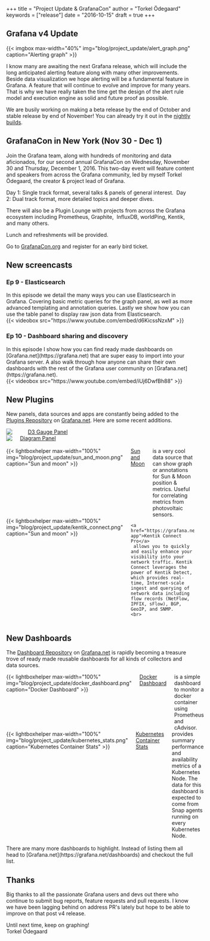 +++
title = "Project Update & GrafanaCon"
author = "Torkel Ödegaard"
keywords = ["release"]
date = "2016-10-15"
draft = true
+++

## Grafana v4 Update

{{< imgbox max-width="40%" img="blog/project_update/alert_graph.png" caption="Alerting graph" >}}

I know many are awaiting the next Grafana release, which will include the long anticipated alerting
feature along with many other improvements. Beside data visualization we hope alerting will be a
fundamental feature in Grafana. A feature that will continue to evolve and improve for many years.
That is why we have really taken the time get the design of the alert rule model and execution
engine as solid and future proof as possible.

We are busily working on making a beta release by the end of October and stable release by end of November!
You can already try it out in the [nightly builds](http://grafana.org/builds/).

<div class="clearfix"></div>

## GrafanaCon in New York (Nov 30 - Dec 1)

Join the Grafana team, along with hundreds of monitoring and data aficionados, for our second annual
GrafanaCon on Wednesday, November 30 and Thursday, December 1, 2016. This two-day event will feature content
and speakers from across the Grafana community, led by myself Torkel Ödegaard, the creator & project lead of Grafana. 

Day 1: Single track format, several talks & panels of general interest. 
Day 2: Dual track format, more detailed topics and deeper dives. 

There will also be a Plugin Lounge with projects from across the Grafana ecosystem including Prometheus, Graphite, 
InfluxDB, worldPing, Kentik, and many others.

Lunch and refreshments will be provided.

Go to [GrafanaCon.org](http://grafanacon.org) and register for an early bird ticket.

## New screencasts

### Ep 9 - Elasticsearch

<div class="row">
  <div class="medium-6 columns">
    In this episode we detail the many ways you can use Elasticsearch in Grafana. Covering basic metric
    queries for the graph panel, as well as more advanced templating and annotation queries. Lastly
    we show how you can use the table panel to display raw json data from Elasticsearch.
  </div>
  <div class="medium-6 columns">
    {{< videobox src="https://www.youtube.com/embed/d6KicssNzxM" >}}
  </div>
</div>

### Ep 10 - Dashboard sharing and discovery

<div class="row">
  <div class="medium-6 columns">
    In this episode I show how you can find ready made dashboards on [Grafana.net](https://grafana.net) that
    are super easy to import into your Grafana server. A also walk through how anyone
    can share their own dashboards with the rest of the Grafana user community on [Grafana.net](https://grafana.net).
  </div>
  <div class="medium-6 columns">
    {{< videobox src="https://www.youtube.com/embed/iUj6DwfBh88" >}}
  </div>
</div>


<div class="clearfix"></div>

## New Plugins

New panels, data sources and apps are constantly being added to the [Plugins Repository](https://grafana.net/plugins) on [Grafana.net](https://grafana.net).
Here are some recent additions.

<div class="row">
  <div class="medium-6 columns">
    <a href="https://grafana.net/plugins/briangann-gauge-panel">
      <img src="/assets/img/blog/project_update/d3_gauge.png">
    </a>
    <br>
    <a href="https://grafana.net/plugins/briangann-gauge-panel">D3 Gauge Panel</a>
  </div>
  <div class="medium-6 columns">
    <a href="https://grafana.net/plugins/jdbranham-diagram-panel">
      <img src="/assets/img/blog/project_update/diagram_panel.png">
    </a>
    <a href="https://grafana.net/plugins/jdbranham-diagram-panel">Diagram Panel</a>
  </div>
</div>

<br>

<div class="row">
  <div class="medium-6 columns">
   {{< lightboxhelper max-width="100%" img="blog/project_update/sun_and_moon.png" caption="Sun and moon" >}}
   <a href="https://grafana.net/plugins/fetzerch-sunandmoon-datasource">Sun and Moon</a> is a very cool data source that can show graph or annotations for Sun & Moon position & metrics.
   Useful for correlating metrics from photovoltaic sensors.
  </div>
  <div class="medium-6 columns">
    {{< lightboxhelper max-width="100%" img="blog/project_update/kentik_connect.png" caption="Sun and moon" >}}

    <a href="https://grafana.net/plugins/kentik-app">Kentik Connect Pro</a>
     allows you to quickly and easily enhance your visibility into your network traffic. Kentik Connect leverages the power of Kentik Detect, which provides real-time, Internet-scale ingest and querying of network data including flow records (NetFlow, IPFIX, sFlow), BGP, GeoIP, and SNMP.
    <br>
  </div>
</div>

## New Dashboards

The [Dashboard Repository](https://grafana.net/dashboards) on [Grafana.net](https://grafana.net) is rapidly becoming
a treasure trove of ready made reusable dashboards for all kinds of collectors and data sources.

<div class="row">
  <div class="medium-6 columns">
   {{< lightboxhelper max-width="100%" img="blog/project_update/docker_dashboard.png" caption="Docker Dashboard" >}}
   <a href="https://grafana.net/dashboards/179">Docker Dashboard</a> is a simple dashboard to monitor a docker
   container using Prometheus and cAdvisor.
  </div>
  <div class="medium-6 columns">
    {{< lightboxhelper max-width="100%" img="blog/project_update/kubernetes_stats.png" caption="Kubernetes Container Stats" >}}
    <a href="https://grafana.net/dashboards/482">Kubernetes Container Stats</a> provides summary performance and availability metrics of a Kubernetes Node. The data for this dashboard is expected to come from Snap agents running on every Kubernetes Node.
  </div>
</div>

<br>
There are many more dashboards to highlight. Instead of listing them all head to [Grafana.net](https://grafana.net/dashboards)
and checkout the full list.

## Thanks

Big thanks to all the passionate Grafana users and devs out there who continue to submit bug reports, feature
requests and pull requests. I know we have been lagging behind on address PR's lately but hope to be able to improve on
that post v4 release.

Until next time, keep on graphing!<br>
Torkel Ödegaard
